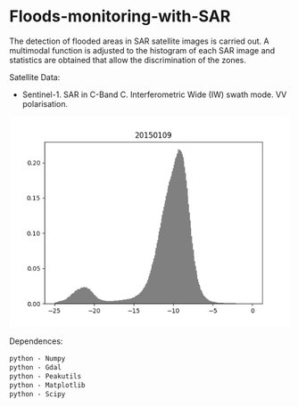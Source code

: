# Floods-monitoring-with-SAR

The detection of flooded areas in SAR satellite images is carried out. A multimodal function is adjusted to the histogram of each SAR image and statistics are obtained that allow the discrimination of the zones.


Satellite Data:
 - Sentinel-1. SAR in C-Band C.  Interferometric Wide (IW) swath mode. VV polarisation. 




<p align="center">
  <img width=650 src="histogramas.gif"/>
 </p>

Dependences: 

    python - Numpy
    python - Gdal
    python - Peakutils
    python - Matplotlib
    python - Scipy
